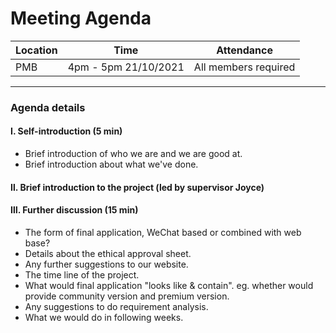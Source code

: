 # Meeting Agenda

| Location | Time                  | Attendance           |
| -------- | --------------------- | -------------------- |
| PMB      | 4pm - 5pm  21/10/2021 | All members required |

---

### **Agenda details**

#### Ⅰ. Self-introduction (5 min)

 - Brief introduction of who we are and we are good at.
 - Brief introduction about what we've done.



#### Ⅱ. Brief introduction to the project (led by supervisor Joyce)



#### Ⅲ. Further discussion (15 min)

- The form of final application, WeChat based or combined with web base? 
- Details about the ethical approval sheet.
- Any further suggestions to our website.
- The time line of the project.
- What would final application "looks like & contain". eg. whether would provide community version and premium version.
- Any suggestions to do requirement analysis. 
- What we would do in following weeks. 
